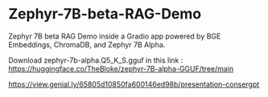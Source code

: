 # Zephyr-7B-beta-RAG-Demo
Zephyr 7B beta RAG Demo inside a Gradio app powered by BGE Embeddings, ChromaDB, and Zephyr 7B Alpha.

Download zephyr-7b-alpha.Q5_K_S.gguf in this link : https://huggingface.co/TheBloke/zephyr-7B-alpha-GGUF/tree/main

https://view.genial.ly/65805d10850fa600146ed98b/presentation-consergpt
